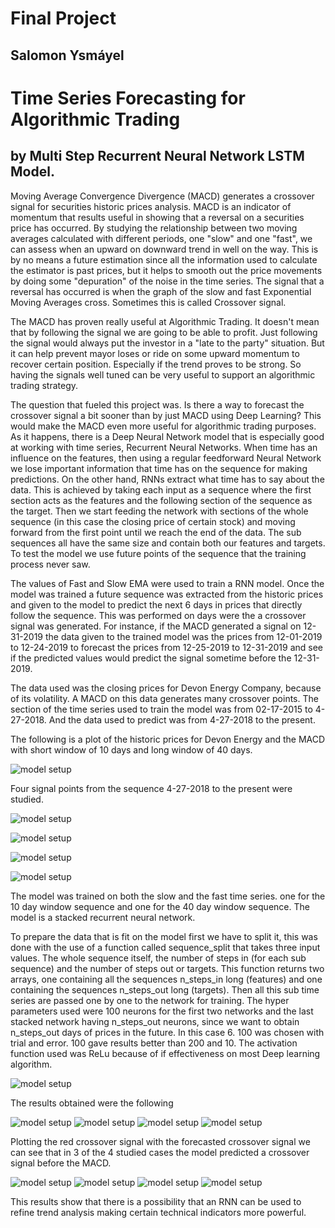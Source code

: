 # Final Project 

## Salomon Ysmáyel

# Time Series Forecasting for Algorithmic Trading
## by Multi Step Recurrent Neural Network LSTM Model.


Moving Average Convergence Divergence (MACD) generates a crossover signal for securities historic prices analysis. MACD is an indicator of momentum that results useful in showing that a reversal on a securities price has occurred. By studying the relationship between two moving averages calculated with different periods, one "slow" and one "fast", we can assess when an upward on downward trend in well on the way. This is by no means a future estimation since all the information used to calculate the estimator is past prices, but it helps to smooth out the price movements by doing some "depuration" of the noise in the time series. The signal that a reversal has occurred is when the graph of the slow and fast Exponential Moving Averages cross. Sometimes this is called Crossover signal.

The MACD has proven really useful at Algorithmic Trading. It doesn't mean that by following the signal we are going to be able to profit. Just following the signal would always put the investor in a "late to the party" situation. But it can help prevent mayor loses or ride on some upward momentum to recover certain position. Especially if the trend proves to be strong. So having the signals well tuned can be very useful to support an algorithmic trading strategy.

The question that fueled this project was. Is there a way to forecast the crossover signal a bit sooner than by just MACD using Deep Learning? This would make the MACD even more useful for algorithmic trading purposes. As it happens, there is a Deep Neural Network model that is especially good at working with time series, Recurrent Neural Networks. When time has an influence on the features, then using a regular feedforward Neural Network we lose important information that time has on the sequence for making predictions. On the other hand, RNNs extract what time has to say about the data. This is achieved by taking each input as a sequence where the first section acts as the features and the following section of the sequence as the target. Then we start feeding the network with sections of the whole sequence (in this case the closing price of certain stock) and moving forward from the first point until we reach the end of the data. The sub sequences all have the same size and contain both our features and targets. To test the model we use future points of the sequence that the training process never saw.

The values of Fast and Slow EMA were used to train a RNN model. Once the model was trained a future sequence was extracted from the historic prices and given to the model to predict the next 6 days in prices that directly follow the sequence. This was performed on days were the a crossover signal was generated. For instance, if the MACD generated a signal on 12-31-2019 the data given to the trained model was the prices from  12-01-2019 to 12-24-2019 to forecast the prices from 12-25-2019 to  12-31-2019 and see if the predicted values would predict the signal sometime before the 12-31-2019. 

The data used was the closing prices for Devon Energy Company, because of its volatility. A MACD on this data generates many crossover points. The section of the time series used to train the model was from 02-17-2015 to 4-27-2018. And the data used to predict was from 4-27-2018 to the present.

The following is a plot of the historic prices for Devon Energy and the MACD with short window of 10 days and long window of 40 days.

![model setup](/images/crossover.png)

Four signal points from the sequence 4-27-2018 to the present were studied.

![model setup](/images/real1.png)

![model setup](/images/real2.png)

![model setup](/images/real3.png)

![model setup](/images/real4.png)

The model was trained on both the slow and the fast time series. one for the 10 day window sequence and one for the 40 day window sequence. The model is a stacked recurrent neural network. 

To prepare the data that is fit on the model first we have to split it, this was done with the use of a function called sequence_split that takes three input values. The whole sequence itself, the number of steps in (for each sub sequence) and the number of steps out or targets. This function returns two arrays, one containing all the sequences n_steps_in long (features) and one containing the sequences n_steps_out long (targets). Then all this sub time series are passed one by one to the network for training. The hyper parameters used were 100 neurons for the first two networks and the last stacked network having n_steps_out neurons, since we want to obtain n_steps_out days of prices in the future. In this case 6. 100 was chosen with trial and error. 100 gave results better than 200 and 10. The activation function used was ReLu because of if effectiveness on most Deep learning algorithm. 

![model setup](/images/model.png)

The results obtained were the following

![model setup](/images/res.png)
![model setup](/images/model.png)
![model setup](/images/model.png)
![model setup](/images/model.png)

Plotting the red crossover signal with the forecasted crossover signal we can see that in 3 of the 4 studied cases the model predicted a crossover signal before the MACD. 

![model setup](/images/model.png)
![model setup](/images/model.png)
![model setup](/images/model.png)
![model setup](/images/model.png)

This results show that there is a possibility that an RNN can be used to refine trend analysis making certain technical indicators more powerful. 
